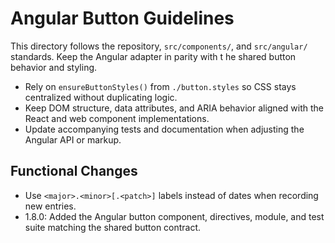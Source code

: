 # Angular Button Guidelines

This directory follows the repository, `src/components/`, and `src/angular/` standards. Keep the Angular adapter in parity with t
he shared button behavior and styling.

- Rely on `ensureButtonStyles()` from `./button.styles` so CSS stays centralized without duplicating logic.
- Keep DOM structure, data attributes, and ARIA behavior aligned with the React and web component implementations.
- Update accompanying tests and documentation when adjusting the Angular API or markup.

## Functional Changes
- Use `<major>.<minor>[.<patch>]` labels instead of dates when recording new entries.
- 1.8.0: Added the Angular button component, directives, module, and test suite matching the shared button contract.
